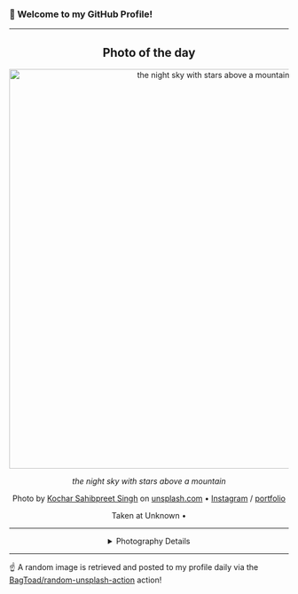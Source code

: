 ### 👋 Welcome to my GitHub Profile!

----
<div align="center">

## Photo of the day
  
  <a href="https://unsplash.com/photos/the-night-sky-with-stars-above-a-mountain-bS_fVqNA3Xs"><img width="720" src="https://images.unsplash.com/photo-1644795066635-a0d78e066683?crop=entropy&cs=tinysrgb&fit=max&fm=jpg&ixid=M3w1OTQ0OTd8MHwxfHJhbmRvbXx8fHx8fHx8fDE3NTE2OTU3ODh8&ixlib=rb-4.1.0&q=80&w=1080" alt="the night sky with stars above a mountain"></a>
  
  <em>the night sky with stars above a mountain</em>
  
  <em></em>

  Photo by [Kochar Sahibpreet Singh](https://skochar.work/work) on [unsplash.com](https://unsplash.com/) • [Instagram](https://instagram.com/shutupsherlock) / [portfolio](https://skochar.work/work)
  
  Taken at Unknown • 
  
  ---
  
<details>
<summary>Photography Details</summary>
  
| Parameter     | Value |
| ------------- | ----- |
| Camera Model  |  EOS 200D II |
| Exposure Time | 25 |
| Aperture      | 4.0 |
| Focal Length  | 18.0 |
| ISO           | 3200 |
| Location      | Unknown (null) |
| Coordinates   | Latitude null, Longitude null |

</details>

</div>

----

☝️ A random image is retrieved and posted to my profile daily via the [BagToad/random-unsplash-action](https://github.com/BagToad/random-unsplash-action) action!
